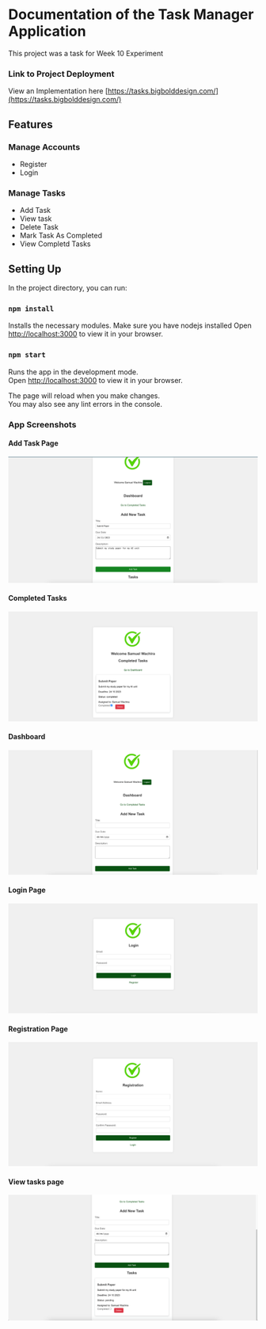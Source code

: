 # Documentation of the Task Manager Application

This project was a task for Week 10 Experiment

### Link to Project Deployment

View an Implementation here [https://tasks.bigbolddesign.com/](https://tasks.bigbolddesign.com/)

## Features

### Manage Accounts

- Register
- Login

### Manage Tasks

- Add Task
- View task
- Delete Task
- Mark Task As Completed
- View Completd Tasks


## Setting Up

In the project directory, you can run:

### `npm install`

Installs the necessary modules. Make sure you have nodejs installed
Open [http://localhost:3000](http://localhost:3000) to view it in your browser.


### `npm start`

Runs the app in the development mode.\
Open [http://localhost:3000](http://localhost:3000) to view it in your browser.

The page will reload when you make changes.\
You may also see any lint errors in the console.



### App Screenshots



#### Add Task Page
<img src="screenshots/add_task.png" alt="Add Task"/>

#### Completed Tasks
<img src="screenshots/completed_tasks.png" alt="Completed"/>

#### Dashboard
<img src="screenshots/dashboard_page.png" alt="Dashboard"/>

#### Login Page
<img src="screenshots/login_page.png" alt="Login"/>

#### Registration Page
<img src="screenshots/registration_page.png" alt="Login"/>

#### View tasks page
<img src="screenshots/view_tasks.png" alt="View tasks"/>